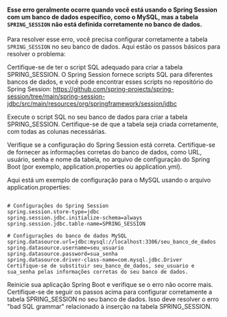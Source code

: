 #### Esse erro geralmente ocorre quando você está usando o Spring Session com um banco de dados específico, como o MySQL, mas a tabela `SPRING_SESSION` não está definida corretamente no banco de dados.

Para resolver esse erro, você precisa configurar corretamente a tabela `SPRING_SESSION` no seu banco de dados. Aqui estão os passos básicos para resolver o problema:

Certifique-se de ter o script SQL adequado para criar a tabela SPRING_SESSION. O Spring Session fornece scripts SQL para diferentes bancos de dados, e você pode encontrar esses scripts no repositório do Spring Session: https://github.com/spring-projects/spring-session/tree/main/spring-session-jdbc/src/main/resources/org/springframework/session/jdbc

Execute o script SQL no seu banco de dados para criar a tabela SPRING_SESSION. Certifique-se de que a tabela seja criada corretamente, com todas as colunas necessárias.

Verifique se a configuração do Spring Session está correta. Certifique-se de fornecer as informações corretas do banco de dados, como URL, usuário, senha e nome da tabela, no arquivo de configuração do Spring Boot (por exemplo, application.properties ou application.yml).

Aqui está um exemplo de configuração para o MySQL usando o arquivo application.properties:

```properties

# Configurações do Spring Session
spring.session.store-type=jdbc
spring.session.jdbc.initialize-schema=always
spring.session.jdbc.table-name=SPRING_SESSION

# Configurações do banco de dados MySQL
spring.datasource.url=jdbc:mysql://localhost:3306/seu_banco_de_dados
spring.datasource.username=seu_usuario
spring.datasource.password=sua_senha
spring.datasource.driver-class-name=com.mysql.jdbc.Driver
Certifique-se de substituir seu_banco_de_dados, seu_usuario e sua_senha pelas informações corretas do seu banco de dados.
```

Reinicie sua aplicação Spring Boot e verifique se o erro não ocorre mais.
Certifique-se de seguir os passos acima para configurar corretamente a tabela SPRING_SESSION no seu banco de dados. Isso deve resolver o erro "bad SQL grammar" relacionado à inserção na tabela SPRING_SESSION.